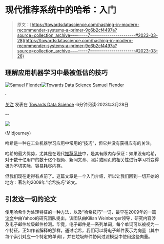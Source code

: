 # 现代推荐系统中的哈希：入门

> 原文：[https://towardsdatascience.com/hashing-in-modern-recommender-systems-a-primer-9c6b2cf4497a?source=collection_archive---------7-----------------------#2023-03-28](https://towardsdatascience.com/hashing-in-modern-recommender-systems-a-primer-9c6b2cf4497a?source=collection_archive---------7-----------------------#2023-03-28)

## 理解应用机器学习中最被低估的技巧

[](https://medium.com/@samuel.flender?source=post_page-----9c6b2cf4497a--------------------------------)[![Samuel Flender](../Images/390d82a673de8a8bb11cef66978269b5.png)](https://medium.com/@samuel.flender?source=post_page-----9c6b2cf4497a--------------------------------)[](https://towardsdatascience.com/?source=post_page-----9c6b2cf4497a--------------------------------)[![Towards Data Science](../Images/a6ff2676ffcc0c7aad8aaf1d79379785.png)](https://towardsdatascience.com/?source=post_page-----9c6b2cf4497a--------------------------------) [Samuel Flender](https://medium.com/@samuel.flender?source=post_page-----9c6b2cf4497a--------------------------------)

·

[关注](https://medium.com/m/signin?actionUrl=https%3A%2F%2Fmedium.com%2F_%2Fsubscribe%2Fuser%2Fce56d9dcd568&operation=register&redirect=https%3A%2F%2Ftowardsdatascience.com%2Fhashing-in-modern-recommender-systems-a-primer-9c6b2cf4497a&user=Samuel+Flender&userId=ce56d9dcd568&source=post_page-ce56d9dcd568----9c6b2cf4497a---------------------post_header-----------) 发表在 [Towards Data Science](https://towardsdatascience.com/?source=post_page-----9c6b2cf4497a--------------------------------) ·6分钟阅读·2023年3月28日[](https://medium.com/m/signin?actionUrl=https%3A%2F%2Fmedium.com%2F_%2Fvote%2Ftowards-data-science%2F9c6b2cf4497a&operation=register&redirect=https%3A%2F%2Ftowardsdatascience.com%2Fhashing-in-modern-recommender-systems-a-primer-9c6b2cf4497a&user=Samuel+Flender&userId=ce56d9dcd568&source=-----9c6b2cf4497a---------------------clap_footer-----------)

--

[](https://medium.com/m/signin?actionUrl=https%3A%2F%2Fmedium.com%2F_%2Fbookmark%2Fp%2F9c6b2cf4497a&operation=register&redirect=https%3A%2F%2Ftowardsdatascience.com%2Fhashing-in-modern-recommender-systems-a-primer-9c6b2cf4497a&source=-----9c6b2cf4497a---------------------bookmark_footer-----------)![](../Images/9c2812cf751beb430b8fbe23eefabfa7.png)

(Midjourney)

哈希是一种在工业机器学习应用中常用的“技巧”，但它并没有获得应有的关注。

哈希的最大优势，尤其是在现代[推荐系统](https://medium.com/towards-data-science/biases-in-recommender-systems-top-challenges-and-recent-breakthroughs-edcda59d30bf)中，是其有限内存保证：如果没有哈希，对于数十亿用户的数十亿个视频、新闻文章、照片或网页的相关性进行学习将变得极为不切实际，容易耗尽内存。

但我们现在走得有点前了。这篇文章是一个入门介绍，所以让我们回到一切开始的地方：著名的2009年“哈希技巧”论文。

## 引发这一切的论文

使用哈希作为处理特征的一种方法，以及“哈希技巧”一词，最早在2009年的一篇[论文](https://arxiv.org/abs/0902.2206)中由Yahoo的研究团队提出，该团队由Kilian Weinberger领导，研究内容涉及电子邮件垃圾邮件检测。毕竟，电子邮件是一系列单词，每个单词可以被视为一个特征。正如作者解释的那样，通过哈希，我们可以将电子邮件表示为向量（其中每个索引对应一个特定的单词），并在垃圾邮件协同过滤模型中使用这些向量。
